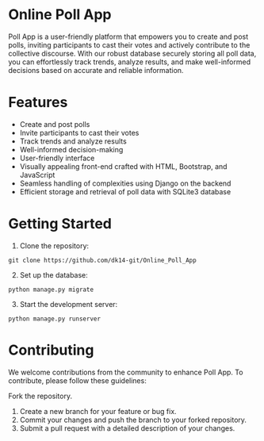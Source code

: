 # Online Poll App

Poll App is a user-friendly platform that empowers you to create and post polls, inviting participants to cast their votes and actively contribute to the collective discourse. With our robust database securely storing all poll data, you can effortlessly track trends, analyze results, and make well-informed decisions based on accurate and reliable information.

# Features
* Create and post polls
* Invite participants to cast their votes
* Track trends and analyze results
* Well-informed decision-making
* User-friendly interface
* Visually appealing front-end crafted with HTML, Bootstrap, and JavaScript
* Seamless handling of complexities using Django on the backend
* Efficient storage and retrieval of poll data with SQLite3 database

# Getting Started

1. Clone the repository:
```
git clone https://github.com/dk14-git/Online_Poll_App
```
2. Set up the database:

```
python manage.py migrate
```

3. Start the development server:

```
python manage.py runserver
```

# Contributing
We welcome contributions from the community to enhance Poll App. To contribute, please follow these guidelines:

Fork the repository.
1. Create a new branch for your feature or bug fix.
2. Commit your changes and push the branch to your forked repository.
3. Submit a pull request with a detailed description of your changes.

